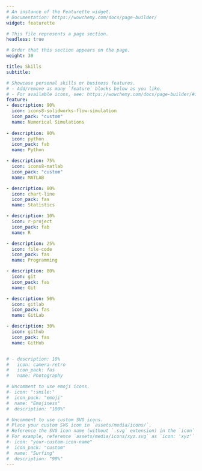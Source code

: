 ```yaml
---
# An instance of the Featurette widget.
# Documentation: https://wowchemy.com/docs/page-builder/
widget: featurette

# This file represents a page section.
headless: true

# Order that this section appears on the page.
weight: 30

title: Skills
subtitle:

# Showcase personal skills or business features.
# - Add/remove as many `feature` blocks below as you like.
# - For available icons, see: https://wowchemy.com/docs/page-builder/#icons
feature:
- description: 90%
  icon: icons8-solidworks-flow-simulation
  icon_pack: "custom"
  name: Numerical Simulations
  
- description: 90%
  icon: python
  icon_pack: fab
  name: Python

- description: 75%
  icon: icons8-matlab
  icon_pack: "custom"
  name: MATLAB

- description: 80%
  icon: chart-line
  icon_pack: fas
  name: Statistics

- description: 10%
  icon: r-project
  icon_pack: fab
  name: R

- description: 25%
  icon: file-code
  icon_pack: fas 
  name: Programming

- description: 80%
  icon: git
  icon_pack: fas
  name: Git

- description: 50%
  icon: gitlab
  icon_pack: fas
  name: GitLab

- description: 30%
  icon: github
  icon_pack: fas
  name: GitHub


# - description: 10%
#   icon: camera-retro
#   icon_pack: fas
#   name: Photography

# Uncomment to use emoji icons.
#- icon: ":smile:"
#  icon_pack: "emoji"
#  name: "Emojiness"
#  description: "100%"  

# Uncomment to use custom SVG icons.
# Place your custom SVG icon in `assets/media/icons/`.
# Reference the SVG icon name (without `.svg` extension) in the `icon` field.
# For example, reference `assets/media/icons/xyz.svg` as `icon: 'xyz'`
#- icon: "your-custom-icon-name"
#  icon_pack: "custom"
#  name: "Surfing"
#  description: "90%"
---
```


